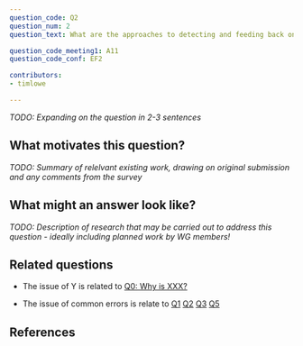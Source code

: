 ```yaml
---
question_code: Q2 
question_num: 2 
question_text: What are the approaches to detecting and feeding back on students' errors? 

question_code_meeting1: A11 
question_code_conf: EF2 

contributors: 
- timlowe

---
```

*TODO: Expanding on the question in 2-3 sentences*

## What motivates this question?

*TODO: Summary of relelvant existing work, drawing on original submission and any comments from the survey*

## What might an answer look like?

*TODO: Description of research that may be carried out to address this question - ideally including planned work by WG members!*

## Related questions

* The issue of Y is related to [Q0: Why is XXX?](Q0)

* The issue of common errors is relate to [Q1](Q1) [Q2](Q2) [Q3](Q3) [Q5](Q5)

## References
